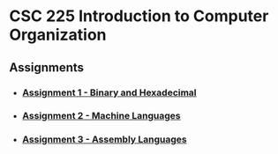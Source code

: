 # CSC 225 Introduction to Computer Organization

## Assignments
- ### [Assignment 1 - Binary and Hexadecimal](https://github.com/csc225spring22/asgn1-ishaansathaye)
- ### [Assignment 2 - Machine Languages](https://github.com/csc225spring22/asgn2-ishaansathaye)
- ### [Assignment 3 - Assembly Languages](https://github.com/csc225spring22/asgn3-ishaansathaye)